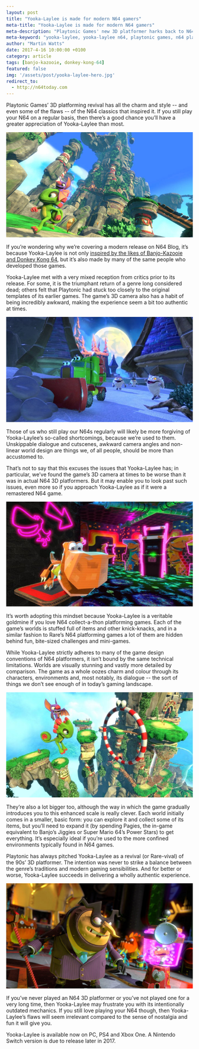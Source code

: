 ```yaml
---
layout: post
title: "Yooka-Laylee is made for modern N64 gamers"
meta-title: "Yooka-Laylee is made for modern N64 gamers"
meta-description: "Playtonic Games' new 3D platformer harks back to N64 classics such as Banjo-Kazooie, making it ideal for those who still love playing N64."
meta-keyword: "yooka-laylee, yooka-laylee n64, playtonic games, n64 platformers"
author: "Martin Watts"
date: 2017-4-16 10:00:00 +0100
category: article
tags: [banjo-kazooie, donkey-kong-64]
featured: false
img: '/assets/post/yooka-laylee-hero.jpg'
redirect_to:
  - http://n64today.com
---
```

Playtonic Games’ 3D platforming revival has all the charm and style -- and even some of the flaws -- of the N64 classics that inspired it. If you still play your N64 on a regular basis, then there’s a good chance you’ll have a greater appreciation of Yooka-Laylee than most.

![Tribalstack Tropics world from Yooka-Laylee](/assets/post/yooka-laylee-tribalstack-tropics.jpg)

If you’re wondering why we’re covering a modern release on N64 Blog, it’s because Yooka-Laylee is not only [inspired by the likes of Banjo-Kazooie and Donkey Kong 64](/article/2017/03/26/new-and-upcoming-n64-inspired-games-you-should-check-out.html), but it’s also made by many of the same people who developed those games.

Yooka-Laylee met with a very mixed reception from critics prior to its release. For some, it is the triumphant return of a genre long considered dead; others felt that Playtonic had stuck too closely to the original templates of its earlier games. The game’s 3D camera also has a habit of being incredibly awkward, making the experience seem a bit too authentic at times.

![Snow plough ability in Yooka Laylee](/assets/post/yooka-laylee-snow-plough.jpg)

Those of us who still play our N64s regularly will likely be more forgiving of Yooka-Laylee’s so-called shortcomings, because we’re used to them. Unskippable dialogue and cutscenes, awkward camera angles and non-linear world design are things we, of all people, should be more than accustomed to.

That’s not to say that this excuses the issues that Yooka-Laylee has; in particular, we’ve found the game’s 3D camera at times to be worse than it was in actual N64 3D platformers. But it may enable you to look past such issues, even more so if you approach Yooka-Laylee as if it were a remastered N64 game.

![Rextro from Yooka-Laylee](/assets/post/yooka-laylee-rextro.jpg)

It’s worth adopting this mindset because Yooka-Laylee is a veritable goldmine if you love N64 collect-a-thon platforming games. Each of the game’s worlds is stuffed full of items and other knick-knacks, and in a similar fashion to Rare’s N64 platforming games a lot of them are hidden behind fun, bite-sized challenges and mini-games.

While Yooka-Laylee strictly adheres to many of the game design conventions of N64 platformers, it isn’t bound by the same technical limitations. Worlds are visually stunning and vastly more detailed by comparison. The game as a whole oozes charm and colour through its characters, environments and, most notably, its dialogue -- the sort of things we don’t see enough of in today’s gaming landscape.

![Ring challenge in Tribalstack Tropics in Yooka-Laylee](/assets/post/yooka-laylee-ring-puzzle.jpg)

They’re also a lot bigger too, although the way in which the game gradually introduces you to this enhanced scale is really clever. Each world initially comes in a smaller, basic form: you can explore it and collect some of its items, but you’ll need to expand it (by spending Pagies, the in-game equivalent to Banjo’s Jiggies or Super Mario 64’s Power Stars) to get everything. It’s especially ideal if you’re used to the more confined environments typically found in N64 games.

Playtonic has always pitched Yooka-Laylee as a revival (or Rare-vival) of the 90s’ 3D platformer. The intention was never to strike a balance between the genre’s traditions and modern gaming sensibilities. And for better or worse, Yooka-Laylee succeeds in delivering a wholly authentic experience.

![Capital B and Dr Quack in Yooka-Laylee](/assets/post/yooka-laylee-capital-b.jpg)

If you’ve never played an N64 3D platformer or you’ve not played one for a very long time, then Yooka-Laylee may frustrate you with its intentionally outdated mechanics. If you still love playing your N64 though, then Yooka-Laylee’s flaws will seem irrelevant compared to the sense of nostalgia and fun it will give you.

Yooka-Laylee is available now on PC, PS4 and Xbox One. A Nintendo Switch version is due to release later in 2017.
